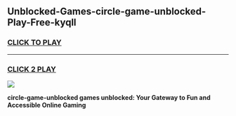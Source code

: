
## Unblocked-Games-circle-game-unblocked-Play-Free-kyqll
<h3>
<a href="https://premium76.site?title=circle-game-unblocked&ref=20A">CLICK TO PLAY</a></h3>
<hr>

<h3>
<a href="https://premium76.site?title=circle-game-unblocked&ref=20A">CLICK 2 PLAY</a>
  
</h3>

<a href="https://premium76.site?title=circle-game-unblocked&ref=20A"><img src="https://clearcache.store/games.png"></a>


**circle-game-unblocked games unblocked: Your Gateway to Fun and Accessible Online Gaming**
